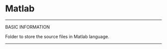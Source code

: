 # Matlab

*************************************************************
BASIC INFORMATION

Folder to store the source files in Matlab language.

*************************************************************